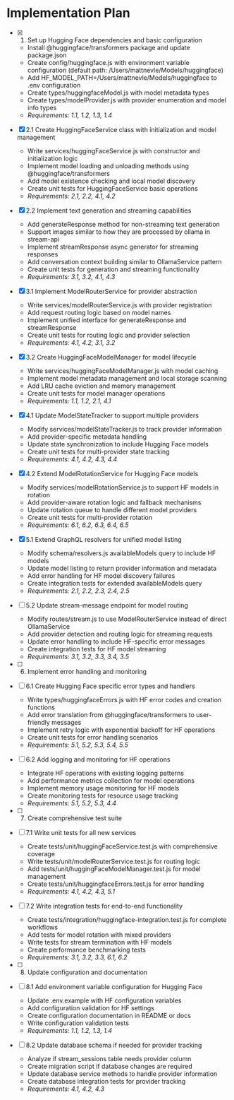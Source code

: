 # Implementation Plan

- [x] 1. Set up Hugging Face dependencies and basic configuration
  - Install @huggingface/transformers package and update package.json
  - Create config/huggingface.js with environment variable configuration (default path: /Users/mattnevle/Models/huggingface)
  - Add HF_MODEL_PATH=/Users/mattnevle/Models/huggingface to .env configuration
  - Create types/huggingfaceModel.js with model metadata types
  - Create types/modelProvider.js with provider enumeration and model info types
  - _Requirements: 1.1, 1.2, 1.3, 1.4_

- [x] 2.1 Create HuggingFaceService class with initialization and model management
  - Write services/huggingFaceService.js with constructor and initialization logic
  - Implement model loading and unloading methods using @huggingface/transformers
  - Add model existence checking and local model discovery
  - Create unit tests for HuggingFaceService basic operations
  - _Requirements: 2.1, 2.2, 4.1, 4.2_

- [x] 2.2 Implement text generation and streaming capabilities
  - Add generateResponse method for non-streaming text generation
  - Support images similar to how they are processed by ollama in stream-api
  - Implement streamResponse async generator for streaming responses
  - Add conversation context building similar to OllamaService pattern
  - Create unit tests for generation and streaming functionality
  - _Requirements: 3.1, 3.2, 4.1, 4.3_

- [x] 3.1 Implement ModelRouterService for provider abstraction
  - Write services/modelRouterService.js with provider registration
  - Add request routing logic based on model names
  - Implement unified interface for generateResponse and streamResponse
  - Create unit tests for routing logic and provider selection
  - _Requirements: 4.1, 4.2, 3.1, 3.2_

- [x] 3.2 Create HuggingFaceModelManager for model lifecycle
  - Write services/huggingFaceModelManager.js with model caching
  - Implement model metadata management and local storage scanning
  - Add LRU cache eviction and memory management
  - Create unit tests for model manager operations
  - _Requirements: 1.1, 1.2, 2.1, 4.1_

- [x] 4.1 Update ModelStateTracker to support multiple providers
  - Modify services/modelStateTracker.js to track provider information
  - Add provider-specific metadata handling
  - Update state synchronization to include Hugging Face models
  - Create unit tests for multi-provider state tracking
  - _Requirements: 4.1, 4.2, 4.3, 4.4_

- [x] 4.2 Extend ModelRotationService for Hugging Face models
  - Modify services/modelRotationService.js to support HF models in rotation
  - Add provider-aware rotation logic and fallback mechanisms
  - Update rotation queue to handle different model providers
  - Create unit tests for multi-provider rotation
  - _Requirements: 6.1, 6.2, 6.3, 6.4, 6.5_

- [x] 5.1 Extend GraphQL resolvers for unified model listing
  - Modify schema/resolvers.js availableModels query to include HF models
  - Update model listing to return provider information and metadata
  - Add error handling for HF model discovery failures
  - Create integration tests for extended availableModels query
  - _Requirements: 2.1, 2.2, 2.3, 2.4, 2.5_

- [ ] 5.2 Update stream-message endpoint for model routing
  - Modify routes/stream.js to use ModelRouterService instead of direct OllamaService
  - Add provider detection and routing logic for streaming requests
  - Update error handling to include HF-specific error messages
  - Create integration tests for HF model streaming
  - _Requirements: 3.1, 3.2, 3.3, 3.4, 3.5_

- [ ] 6. Implement error handling and monitoring
- [ ] 6.1 Create Hugging Face specific error types and handlers
  - Write types/huggingfaceErrors.js with HF error codes and creation functions
  - Add error translation from @huggingface/transformers to user-friendly messages
  - Implement retry logic with exponential backoff for HF operations
  - Create unit tests for error handling scenarios
  - _Requirements: 5.1, 5.2, 5.3, 5.4, 5.5_

- [ ] 6.2 Add logging and monitoring for HF operations
  - Integrate HF operations with existing logging patterns
  - Add performance metrics collection for model operations
  - Implement memory usage monitoring for HF models
  - Create monitoring tests for resource usage tracking
  - _Requirements: 5.1, 5.2, 5.3, 4.4_

- [ ] 7. Create comprehensive test suite
- [ ] 7.1 Write unit tests for all new services
  - Create tests/unit/huggingFaceService.test.js with comprehensive coverage
  - Write tests/unit/modelRouterService.test.js for routing logic
  - Add tests/unit/huggingFaceModelManager.test.js for model management
  - Create tests/unit/huggingfaceErrors.test.js for error handling
  - _Requirements: 4.1, 4.2, 4.3, 5.1_

- [ ] 7.2 Write integration tests for end-to-end functionality
  - Create tests/integration/huggingface-integration.test.js for complete workflows
  - Add tests for model rotation with mixed providers
  - Write tests for stream termination with HF models
  - Create performance benchmarking tests
  - _Requirements: 3.1, 3.2, 3.3, 6.1, 6.2_

- [ ] 8. Update configuration and documentation
- [ ] 8.1 Add environment variable configuration for Hugging Face
  - Update .env.example with HF configuration variables
  - Add configuration validation for HF settings
  - Create configuration documentation in README or docs
  - Write configuration validation tests
  - _Requirements: 1.1, 1.2, 1.3, 1.4_

- [ ] 8.2 Update database schema if needed for provider tracking
  - Analyze if stream_sessions table needs provider column
  - Create migration script if database changes are required
  - Update database service methods to handle provider information
  - Create database integration tests for provider tracking
  - _Requirements: 4.1, 4.2, 4.3_